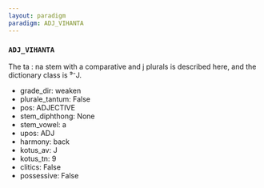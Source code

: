```yaml
---
layout: paradigm
paradigm: ADJ_VIHANTA
---
```

### ` ADJ_VIHANTA `

The ta : na stem with a comparative and j plurals is described here, and the dictionary class is ⁹⁻J.
* grade_dir: weaken
* plurale_tantum: False
* pos: ADJECTIVE
* stem_diphthong: None
* stem_vowel: a
* upos: ADJ
* harmony: back
* kotus_av: J
* kotus_tn: 9
* clitics: False
* possessive: False
